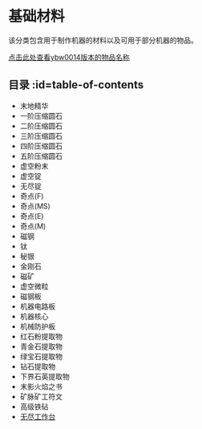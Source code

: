 # 基础材料

该分类包含用于制作机器的材料以及可用于部分机器的物品。

[点击此处查看ybw0014版本的物品名称](/Materials)

## 目录 :id=table-of-contents

- 末地精华
- 一阶压缩圆石
- 二阶压缩圆石
- 三阶压缩圆石
- 四阶压缩圆石
- 五阶压缩圆石
- 虚空粉末
- 虚空锭
- 无尽锭
- 奇点(F)
- 奇点(MS)
- 奇点(E)
- 奇点(M)
- 磁钢
- 钛
- 秘银
- 金刚石
- 磁矿
- 虚空微粒
- 磁钢板
- 机器电路板
- 机器核心
- 机械防护板
- 红石粉提取物
- 青金石提取物
- 绿宝石提取物
- 钻石提取物
- 下界石英提取物
- 末影火焰之书
- 矿脉矿工符文
- 高级铁砧
- [无尽工作台](/Infinity-Forge)
